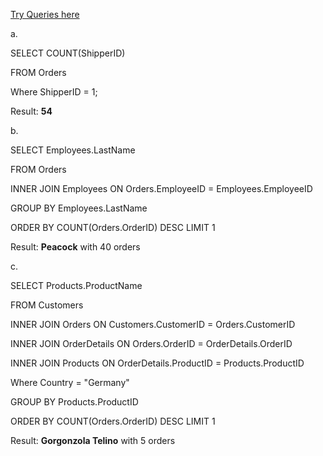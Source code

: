 [Try Queries here](https://www.w3schools.com/SQL/TRYSQL.ASP?FILENAME=TRYSQL_SELECT_ALL)

a. 
 
SELECT COUNT(ShipperID) 

FROM Orders

Where ShipperID = 1;

Result: **54**

b.
 
SELECT Employees.LastName

FROM Orders

INNER JOIN Employees ON Orders.EmployeeID = Employees.EmployeeID

GROUP BY Employees.LastName

ORDER BY COUNT(Orders.OrderID) DESC LIMIT 1

Result: **Peacock** with 40 orders

c.

SELECT Products.ProductName

FROM Customers

INNER JOIN Orders ON Customers.CustomerID = Orders.CustomerID

INNER JOIN OrderDetails ON Orders.OrderID = OrderDetails.OrderID

INNER JOIN Products ON OrderDetails.ProductID = Products.ProductID

Where Country = "Germany"

GROUP BY Products.ProductID

ORDER BY COUNT(Orders.OrderID) DESC LIMIT 1

Result: **Gorgonzola Telino** with 5 orders
